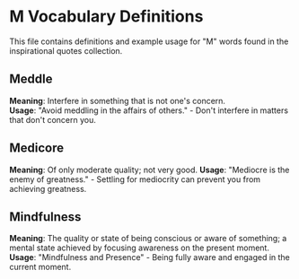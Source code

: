 # M Vocabulary Definitions

This file contains definitions and example usage for "M" words found in the inspirational quotes collection.

## Meddle

**Meaning**: Interfere in something that is not one's concern.  
**Usage**: "Avoid meddling in the affairs of others." - Don't interfere in matters that don't concern you.

## Medicore

**Meaning**: Of only moderate quality; not very good.
**Usage**: "Mediocre is the enemy of greatness." - Settling for mediocrity can prevent you from achieving greatness.

## Mindfulness

**Meaning**: The quality or state of being conscious or aware of something; a mental state achieved by focusing awareness on the present moment.  
**Usage**: "Mindfulness and Presence" - Being fully aware and engaged in the current moment.
